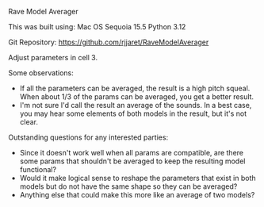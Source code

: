Rave Model Averager 

This was built using:
Mac OS Sequoia 15.5
Python 3.12

Git Repository: https://github.com/rjjaret/RaveModelAverager

Adjust parameters in cell 3. 

Some observations:
- If all the parameters can be averaged, the result is a high pitch squeal. When about 1/3 of the params can be averaged, you get a better result. 
- I'm not sure I'd call the result an average of the sounds. In a best case, you may hear some elements of both models in the result, but it's not clear.

Outstanding questions for any interested parties:
- Since it doesn't work well when all params are compatible, are there some params that shouldn't be averaged to keep the resulting model functional?
- Would it make logical sense to reshape the parameters that exist in both models but do not have the same shape so they can be averaged? 
- Anything else that could make this more like an average of two models?
